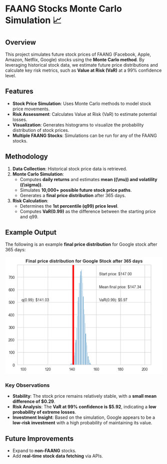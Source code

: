 # FAANG Stocks Monte Carlo Simulation 📈  

## Overview  
This project simulates future stock prices of FAANG (Facebook, Apple, Amazon, Netflix, Google) stocks using the **Monte Carlo method**. By leveraging historical stock data, we estimate future price distributions and calculate key risk metrics, such as **Value at Risk (VaR)** at a 99% confidence level.  

## Features  
- **Stock Price Simulation**: Uses Monte Carlo methods to model stock price movements.  
- **Risk Assessment**: Calculates Value at Risk (VaR) to estimate potential losses.  
- **Visualization**: Generates histograms to visualize the probability distribution of stock prices.  
- **Multiple FAANG Stocks**: Simulations can be run for any of the FAANG stocks.  

## Methodology  
1. **Data Collection**: Historical stock price data is retrieved.  
2. **Monte Carlo Simulation**:  
   - Computes **daily returns** and estimates **mean (\(\mu\)) and volatility (\(\sigma\))**.  
   - Simulates **10,000+ possible future stock price paths**.  
   - Generates a **final price distribution** after 365 days.  
3. **Risk Calculation**:  
   - Determines the **1st percentile (q99) price level**.  
   - Computes **VaR(0.99)** as the difference between the starting price and q99.  

## Example Output  
The following is an example **final price distribution** for Google stock after 365 days:  

![Monte Carlo Simulation for Google Stock](GOOGL_365days.png)  

### Key Observations  
- **Stability**: The stock price remains relatively stable, with a **small mean difference of $0.29**.  
- **Risk Analysis**: The **VaR at 99% confidence is $5.92**, indicating a **low probability of extreme losses**.  
- **Investment Insight**: Based on the simulation, Google appears to be a **low-risk investment** with a high probability of maintaining its value.  

## Future Improvements  
- Expand to **non-FAANG** stocks.  
- Add **real-time stock data fetching** via APIs.  


